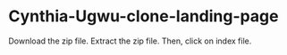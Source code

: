 # Cynthia-Ugwu-clone-landing-page
Download the zip file.
Extract the zip file.
Then, click on index file.
